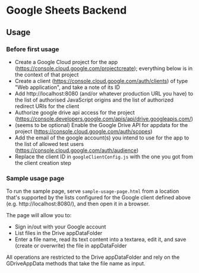 # Google Sheets Backend

## Usage

### Before first usage

- Create a Google Cloud project for the app (https://console.cloud.google.com/projectcreate); everything below is in the context of that project
- Create a client (https://console.cloud.google.com/auth/clients) of type "Web application", and take a note of its ID
- Add http://localhost:8080 (and/or whatever production URL you have) to the list of authorised JavaScript origins and the list of authorized redirect URIs for the client
- Authorize google drive api access for the project (https://console.developers.google.com/apis/api/drive.googleapis.com/)
- (seems to be optional) Enable the Google Drive API for appdata for the project (https://console.cloud.google.com/auth/scopes)
- Add the email of the google account(s) you intend to use for the app to the list of allowed test users (https://console.cloud.google.com/auth/audience)
- Replace the client ID in `googleClientConfig.js` with the one you got from the client creation step

### Sample usage page

To run the sample page, serve `sample-usage-page.html` from a location that's supported by the lists configured for the Google client defined above (e.g. http://localhost:8080/), and then open it in a browser.

The page will allow you to:
- Sign in/out with your Google account
- List files in the Drive appDataFolder
- Enter a file name, read its text content into a textarea, edit it, and save (create or overwrite) the file in appDataFolder

All operations are restricted to the Drive appDataFolder and rely on the GDriveAppData methods that take the file name as input.

